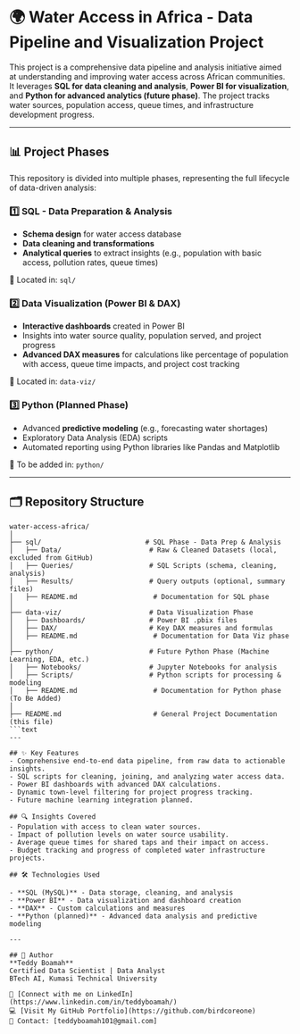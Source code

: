 # 🌍 Water Access in Africa - Data Pipeline and Visualization Project

This project is a comprehensive data pipeline and analysis initiative aimed at understanding and improving water access across African communities. It leverages **SQL for data cleaning and analysis**, **Power BI for visualization**, and **Python for advanced analytics (future phase)**. The project tracks water sources, population access, queue times, and infrastructure development progress.

---

## 📊 Project Phases

This repository is divided into multiple phases, representing the full lifecycle of data-driven analysis:

### 1️⃣ SQL - Data Preparation & Analysis
- **Schema design** for water access database
- **Data cleaning and transformations**
- **Analytical queries** to extract insights (e.g., population with basic access, pollution rates, queue times)

📂 Located in: `sql/`

### 2️⃣ Data Visualization (Power BI & DAX)
- **Interactive dashboards** created in Power BI
- Insights into water source quality, population served, and project progress
- **Advanced DAX measures** for calculations like percentage of population with access, queue time impacts, and project cost tracking

📂 Located in: `data-viz/`

### 3️⃣ Python (Planned Phase)
- Advanced **predictive modeling** (e.g., forecasting water shortages)
- Exploratory Data Analysis (EDA) scripts
- Automated reporting using Python libraries like Pandas and Matplotlib

📂 To be added in: `python/`

---

## 🗂️ Repository Structure

```text
water-access-africa/
│
├── sql/                          # SQL Phase - Data Prep & Analysis
│   ├── Data/                      # Raw & Cleaned Datasets (local, excluded from GitHub)
│   ├── Queries/                   # SQL Scripts (schema, cleaning, analysis)
│   ├── Results/                   # Query outputs (optional, summary files)
│   ├── README.md                   # Documentation for SQL phase
│
├── data-viz/                      # Data Visualization Phase
│   ├── Dashboards/                # Power BI .pbix files
│   ├── DAX/                       # Key DAX measures and formulas
│   ├── README.md                   # Documentation for Data Viz phase
│
├── python/                        # Future Python Phase (Machine Learning, EDA, etc.)
│   ├── Notebooks/                 # Jupyter Notebooks for analysis
│   ├── Scripts/                   # Python scripts for processing & modeling
│   ├── README.md                   # Documentation for Python phase (To Be Added)
│
├── README.md                       # General Project Documentation (this file)
```text
---

## ✨ Key Features
- Comprehensive end-to-end data pipeline, from raw data to actionable insights.
- SQL scripts for cleaning, joining, and analyzing water access data.
- Power BI dashboards with advanced DAX calculations.
- Dynamic town-level filtering for project progress tracking.
- Future machine learning integration planned.

## 🔍 Insights Covered
- Population with access to clean water sources.
- Impact of pollution levels on water source usability.
- Average queue times for shared taps and their impact on access.
- Budget tracking and progress of completed water infrastructure projects.

## 🛠️ Technologies Used

- **SQL (MySQL)** - Data storage, cleaning, and analysis
- **Power BI** - Data visualization and dashboard creation
- **DAX** - Custom calculations and measures
- **Python (planned)** - Advanced data analysis and predictive modeling

---

## 👤 Author
**Teddy Boamah**  
Certified Data Scientist | Data Analyst  
BTech AI, Kumasi Technical University  

🔗 [Connect with me on LinkedIn](https://www.linkedin.com/in/teddyboamah/)  
💻 [Visit My GitHub Portfolio](https://github.com/birdcoreone)  
📧 Contact: [teddyboamah101@gmail.com]



